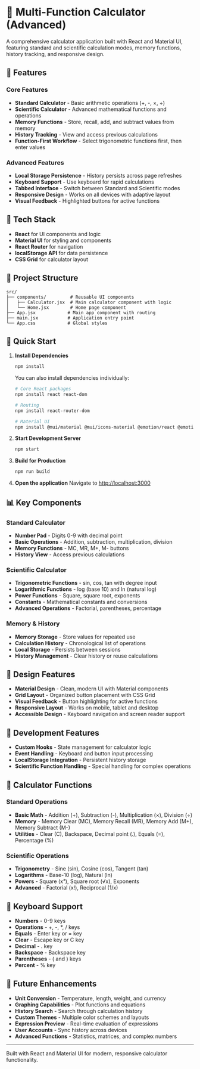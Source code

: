 # 🧮 Multi-Function Calculator (Advanced)

A comprehensive calculator application built with React and Material UI, featuring standard and scientific calculation modes, memory functions, history tracking, and responsive design.

## 🚀 Features

### Core Features
- **Standard Calculator** - Basic arithmetic operations (+, -, ×, ÷)
- **Scientific Calculator** - Advanced mathematical functions and operations
- **Memory Functions** - Store, recall, add, and subtract values from memory
- **History Tracking** - View and access previous calculations
- **Function-First Workflow** - Select trigonometric functions first, then enter values

### Advanced Features
- **Local Storage Persistence** - History persists across page refreshes
- **Keyboard Support** - Use keyboard for rapid calculations
- **Tabbed Interface** - Switch between Standard and Scientific modes
- **Responsive Design** - Works on all devices with adaptive layout
- **Visual Feedback** - Highlighted buttons for active functions

## 🔧 Tech Stack

- **React** for UI components and logic
- **Material UI** for styling and components
- **React Router** for navigation
- **localStorage API** for data persistence
- **CSS Grid** for calculator layout

## 📁 Project Structure

```
src/
├── components/         # Reusable UI components
│   ├── Calculator.jsx  # Main calculator component with logic
│   └── Home.jsx        # Home page component
├── App.jsx            # Main app component with routing
├── main.jsx           # Application entry point
└── App.css            # Global styles
```

## 🚀 Quick Start

1. **Install Dependencies**
   ```bash
   npm install
   ```

   You can also install dependencies individually:

   ```bash
   # Core React packages
   npm install react react-dom
   
   # Routing
   npm install react-router-dom
   
   # Material UI
   npm install @mui/material @mui/icons-material @emotion/react @emotion/styled
   ```

2. **Start Development Server**
   ```bash
   npm start
   ```

3. **Build for Production**
   ```bash
   npm run build
   ```

4. **Open the application**
   Navigate to [http://localhost:3000](http://localhost:3000)

## 📊 Key Components

### Standard Calculator
- **Number Pad** - Digits 0-9 with decimal point
- **Basic Operations** - Addition, subtraction, multiplication, division
- **Memory Functions** - MC, MR, M+, M- buttons
- **History View** - Access previous calculations

### Scientific Calculator
- **Trigonometric Functions** - sin, cos, tan with degree input
- **Logarithmic Functions** - log (base 10) and ln (natural log)
- **Power Functions** - Square, square root, exponents
- **Constants** - Mathematical constants and conversions
- **Advanced Operations** - Factorial, parentheses, percentage

### Memory & History
- **Memory Storage** - Store values for repeated use
- **Calculation History** - Chronological list of operations
- **Local Storage** - Persists between sessions
- **History Management** - Clear history or reuse calculations

## 🎨 Design Features

- **Material Design** - Clean, modern UI with Material components
- **Grid Layout** - Organized button placement with CSS Grid
- **Visual Feedback** - Button highlighting for active functions
- **Responsive Layout** - Works on mobile, tablet and desktop
- **Accessible Design** - Keyboard navigation and screen reader support

## 🔧 Development Features

- **Custom Hooks** - State management for calculator logic
- **Event Handling** - Keyboard and button input processing
- **LocalStorage Integration** - Persistent history storage
- **Scientific Function Handling** - Special handling for complex operations

## 🌟 Calculator Functions

### Standard Operations
- **Basic Math** - Addition (+), Subtraction (-), Multiplication (×), Division (÷)
- **Memory** - Memory Clear (MC), Memory Recall (MR), Memory Add (M+), Memory Subtract (M-)
- **Utilities** - Clear (C), Backspace, Decimal point (.), Equals (=), Percentage (%)

### Scientific Operations
- **Trigonometry** - Sine (sin), Cosine (cos), Tangent (tan)
- **Logarithms** - Base-10 (log), Natural (ln)
- **Powers** - Square (x²), Square root (√x), Exponents
- **Advanced** - Factorial (x!), Reciprocal (1/x)

## 📱 Keyboard Support

- **Numbers** - 0-9 keys
- **Operations** - +, -, *, / keys
- **Equals** - Enter key or = key
- **Clear** - Escape key or C key
- **Decimal** - . key
- **Backspace** - Backspace key
- **Parentheses** - ( and ) keys
- **Percent** - % key

## 🚀 Future Enhancements

- **Unit Conversion** - Temperature, length, weight, and currency
- **Graphing Capabilities** - Plot functions and equations
- **History Search** - Search through calculation history
- **Custom Themes** - Multiple color schemes and layouts
- **Expression Preview** - Real-time evaluation of expressions
- **User Accounts** - Sync history across devices
- **Advanced Functions** - Statistics, matrices, and complex numbers

---

Built with React and Material UI for modern, responsive calculator functionality.
